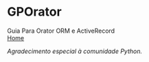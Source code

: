 # GPOrator
Guia Para Orator ORM e ActiveRecord  
[Home](https://github.com/CleberAP/GPOrator/wiki)

_Agradecimento especial à comunidade Python._
